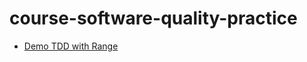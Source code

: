 # course-software-quality-practice

* [Demo TDD with Range](https://github.com/up1/demo-range-202004)
